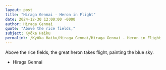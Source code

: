 ```yaml
---
layout: post
title: "Hiraga Gennai - Heron in Flight"
date: 2024-12-30 12:00:00 -0000
author: Hiraga Gennai
quote: "Above the rice fields,"
subject: Kyōka Haiku
permalink: /Kyōka Haiku/Hiraga Gennai/Hiraga Gennai - Heron in Flight
---
```


Above the rice fields,
the great heron takes flight,
painting the blue sky.

- Hiraga Gennai
